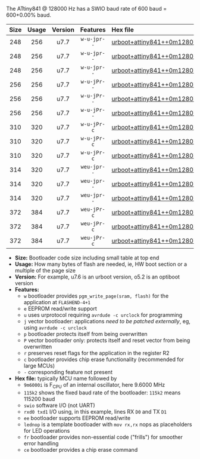 The ATtiny841 @ 128000 Hz has a SWIO baud rate of 600 baud = 600+0.00% baud.

|Size|Usage|Version|Features|Hex file|
|:-:|:-:|:-:|:-:|:--|
|248|256|u7.7|`w-u-jpr--`|[urboot+attiny841++0m1280i++++0k6_swio_rxa2_txa1_lednop.hex](https://raw.githubusercontent.com/stefanrueger/urboot.hex/main/mcus/attiny841/internal_oscillator/fint++0m1280_Hz/br++++0k6_bps/urboot+attiny841++0m1280i++++0k6_swio_rxa2_txa1_lednop.hex)|
|248|256|u7.7|`w-u-jpr--`|[urboot+attiny841++0m1280i++++0k6_swio_rxa4_txa5_lednop.hex](https://raw.githubusercontent.com/stefanrueger/urboot.hex/main/mcus/attiny841/internal_oscillator/fint++0m1280_Hz/br++++0k6_bps/urboot+attiny841++0m1280i++++0k6_swio_rxa4_txa5_lednop.hex)|
|248|256|u7.7|`w-u-jpr--`|[urboot+attiny841++0m1280i++++0k6_swio_rxb2_txa7_lednop.hex](https://raw.githubusercontent.com/stefanrueger/urboot.hex/main/mcus/attiny841/internal_oscillator/fint++0m1280_Hz/br++++0k6_bps/urboot+attiny841++0m1280i++++0k6_swio_rxb2_txa7_lednop.hex)|
|256|256|u7.7|`w-u-jPr--`|[urboot+attiny841++0m1280i++++0k6_swio_rxa2_txa1.hex](https://raw.githubusercontent.com/stefanrueger/urboot.hex/main/mcus/attiny841/internal_oscillator/fint++0m1280_Hz/br++++0k6_bps/urboot+attiny841++0m1280i++++0k6_swio_rxa2_txa1.hex)|
|256|256|u7.7|`w-u-jPr--`|[urboot+attiny841++0m1280i++++0k6_swio_rxa4_txa5.hex](https://raw.githubusercontent.com/stefanrueger/urboot.hex/main/mcus/attiny841/internal_oscillator/fint++0m1280_Hz/br++++0k6_bps/urboot+attiny841++0m1280i++++0k6_swio_rxa4_txa5.hex)|
|256|256|u7.7|`w-u-jPr--`|[urboot+attiny841++0m1280i++++0k6_swio_rxb2_txa7.hex](https://raw.githubusercontent.com/stefanrueger/urboot.hex/main/mcus/attiny841/internal_oscillator/fint++0m1280_Hz/br++++0k6_bps/urboot+attiny841++0m1280i++++0k6_swio_rxb2_txa7.hex)|
|310|320|u7.7|`w-u-jPr-c`|[urboot+attiny841++0m1280i++++0k6_swio_rxa2_txa1_lednop_fr_ce.hex](https://raw.githubusercontent.com/stefanrueger/urboot.hex/main/mcus/attiny841/internal_oscillator/fint++0m1280_Hz/br++++0k6_bps/urboot+attiny841++0m1280i++++0k6_swio_rxa2_txa1_lednop_fr_ce.hex)|
|310|320|u7.7|`w-u-jPr-c`|[urboot+attiny841++0m1280i++++0k6_swio_rxa4_txa5_lednop_fr_ce.hex](https://raw.githubusercontent.com/stefanrueger/urboot.hex/main/mcus/attiny841/internal_oscillator/fint++0m1280_Hz/br++++0k6_bps/urboot+attiny841++0m1280i++++0k6_swio_rxa4_txa5_lednop_fr_ce.hex)|
|310|320|u7.7|`w-u-jPr-c`|[urboot+attiny841++0m1280i++++0k6_swio_rxb2_txa7_lednop_fr_ce.hex](https://raw.githubusercontent.com/stefanrueger/urboot.hex/main/mcus/attiny841/internal_oscillator/fint++0m1280_Hz/br++++0k6_bps/urboot+attiny841++0m1280i++++0k6_swio_rxb2_txa7_lednop_fr_ce.hex)|
|314|320|u7.7|`weu-jpr--`|[urboot+attiny841++0m1280i++++0k6_swio_rxa2_txa1_ee_lednop.hex](https://raw.githubusercontent.com/stefanrueger/urboot.hex/main/mcus/attiny841/internal_oscillator/fint++0m1280_Hz/br++++0k6_bps/urboot+attiny841++0m1280i++++0k6_swio_rxa2_txa1_ee_lednop.hex)|
|314|320|u7.7|`weu-jpr--`|[urboot+attiny841++0m1280i++++0k6_swio_rxa4_txa5_ee_lednop.hex](https://raw.githubusercontent.com/stefanrueger/urboot.hex/main/mcus/attiny841/internal_oscillator/fint++0m1280_Hz/br++++0k6_bps/urboot+attiny841++0m1280i++++0k6_swio_rxa4_txa5_ee_lednop.hex)|
|314|320|u7.7|`weu-jpr--`|[urboot+attiny841++0m1280i++++0k6_swio_rxb2_txa7_ee_lednop.hex](https://raw.githubusercontent.com/stefanrueger/urboot.hex/main/mcus/attiny841/internal_oscillator/fint++0m1280_Hz/br++++0k6_bps/urboot+attiny841++0m1280i++++0k6_swio_rxb2_txa7_ee_lednop.hex)|
|372|384|u7.7|`weu-jPr-c`|[urboot+attiny841++0m1280i++++0k6_swio_rxa2_txa1_ee_lednop_fr_ce.hex](https://raw.githubusercontent.com/stefanrueger/urboot.hex/main/mcus/attiny841/internal_oscillator/fint++0m1280_Hz/br++++0k6_bps/urboot+attiny841++0m1280i++++0k6_swio_rxa2_txa1_ee_lednop_fr_ce.hex)|
|372|384|u7.7|`weu-jPr-c`|[urboot+attiny841++0m1280i++++0k6_swio_rxa4_txa5_ee_lednop_fr_ce.hex](https://raw.githubusercontent.com/stefanrueger/urboot.hex/main/mcus/attiny841/internal_oscillator/fint++0m1280_Hz/br++++0k6_bps/urboot+attiny841++0m1280i++++0k6_swio_rxa4_txa5_ee_lednop_fr_ce.hex)|
|372|384|u7.7|`weu-jPr-c`|[urboot+attiny841++0m1280i++++0k6_swio_rxb2_txa7_ee_lednop_fr_ce.hex](https://raw.githubusercontent.com/stefanrueger/urboot.hex/main/mcus/attiny841/internal_oscillator/fint++0m1280_Hz/br++++0k6_bps/urboot+attiny841++0m1280i++++0k6_swio_rxb2_txa7_ee_lednop_fr_ce.hex)|

- **Size:** Bootloader code size including small table at top end
- **Usage:** How many bytes of flash are needed, ie, HW boot section or a multiple of the page size
- **Version:** For example, u7.6 is an urboot version, o5.2 is an optiboot version
- **Features:**
  + `w` bootloader provides `pgm_write_page(sram, flash)` for the application at `FLASHEND-4+1`
  + `e` EEPROM read/write support
  + `u` uses urprotocol requiring `avrdude -c urclock` for programming
  + `j` vector bootloader: applications *need to be patched externally*, eg, using `avrdude -c urclock`
  + `p` bootloader protects itself from being overwritten
  + `P` vector bootloader only: protects itself and reset vector from being overwritten
  + `r` preserves reset flags for the application in the register R2
  + `c` bootloader provides chip erase functionality (recommended for large MCUs)
  + `-` corresponding feature not present
- **Hex file:** typically MCU name followed by
  + `9m6000i` is F<sub>CPU</sub> of an internal oscillator, here 9.6000 MHz
  + `115k2` shows the fixed baud rate of the bootloader: `115k2` means 115200 baud
  + `swio` software I/O (not UART)
  + `rxd0 txd1` I/O using, in this example, lines RX `D0` and TX `D1`
  + `ee` bootloader supports EEPROM read/write
  + `lednop` is a template bootloader with `mov rx,rx` nops as placeholders for LED operations
  + `fr` bootloader provides non-essential code ("frills") for smoother error handling
  + `ce` bootloader provides a chip erase command
